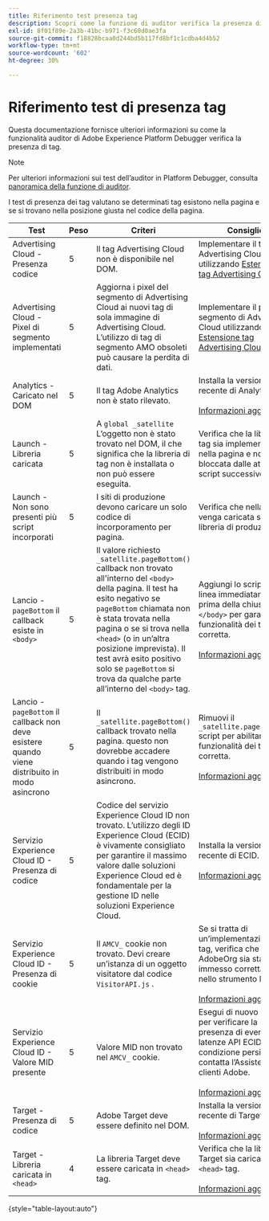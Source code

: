 ```yaml
---
title: Riferimento test presenza tag
description: Scopri come la funzione di auditor verifica la presenza di tag in Adobe Experience Platform Debugger.
exl-id: 8f01f89e-2a3b-41bc-b971-f3c60d0ae3fa
source-git-commit: f18828bcaa0d244bd5b117fd8bf1c1cdba4d4b52
workflow-type: tm+mt
source-wordcount: '602'
ht-degree: 30%

---
```


# Riferimento test di presenza tag

Questa documentazione fornisce ulteriori informazioni su come la funzionalità auditor di Adobe Experience Platform Debugger verifica la presenza di tag.

>[!NOTE]
>
>Per ulteriori informazioni sui test dell’auditor in Platform Debugger, consulta [panoramica della funzione di auditor](./overview.md).

I test di presenza dei tag valutano se determinati tag esistono nella pagina e se si trovano nella posizione giusta nel codice della pagina.

| Test | Peso | Criteri | Consiglio |
| --- | --- | --- | --- |
| Advertising Cloud - Presenza codice | 5 | Il tag Advertising Cloud non è disponibile nel DOM. | Implementare il tag di Advertising Cloud utilizzando [Estensione tag Advertising Cloud](https://experienceleague.adobe.com/docs/experience-platform/destinations/catalog/advertising/adobe-advertising-cloud.html). |
| Advertising Cloud - Pixel di segmento implementati | 5 | Aggiorna i pixel del segmento di Advertising Cloud ai nuovi tag di sola immagine di Advertising Cloud. L’utilizzo di tag di segmento AMO obsoleti può causare la perdita di dati. | Implementare il pixel del segmento di Advertising Cloud utilizzando [Estensione tag Advertising Cloud](https://experienceleague.adobe.com/docs/experience-platform/destinations/catalog/advertising/adobe-advertising-cloud.html). |
| Analytics - Caricato nel DOM | 5 | Il tag Adobe Analytics non è stato rilevato. | Installa la versione più recente di Analytics. <br><br>[Informazioni aggiuntive](https://experienceleague.adobe.com/docs/analytics/implementation/home.html?lang=it) |
| Launch - Libreria caricata | 5 | A `global _satellite` L’oggetto non è stato trovato nel DOM, il che significa che la libreria di tag non è installata o non può essere eseguita. | Verifica che la libreria di tag sia implementata nella pagina e non sia bloccata dalle attività di script successive. |
| Launch - Non sono presenti più script incorporati | 5 | I siti di produzione devono caricare un solo codice di incorporamento per pagina. | Verifica che nella pagina venga caricata solo la libreria di produzione. |
| Lancio - `pageBottom` il callback esiste in `<body>` | 5 | Il valore richiesto `_satellite.pageBottom()` callback non trovato all&#39;interno del `<body>` della pagina. Il test ha esito negativo se `pageBottom` chiamata non è stata trovata nella pagina o se si trova nella `<head>` (o in un’altra posizione imprevista). Il test avrà esito positivo solo se `pageBottom` si trova da qualche parte all’interno del `<body>` tag. | Aggiungi lo script in linea immediatamente prima della chiusura `</body>` per garantire la funzionalità dei tag corretta.<br><br>[Informazioni aggiuntive](https://experienceleague.adobe.com/docs/experience-platform/tags/client-side/asynchronous-deployment.html) |
| Lancio - `pageBottom` il callback non deve esistere quando viene distribuito in modo asincrono | 5 | Il `_satellite.pageBottom()` callback trovato nella pagina. questo non dovrebbe accadere quando i tag vengono distribuiti in modo asincrono. | Rimuovi il `_satellite.pageBottom()` script per abilitare la funzionalità dei tag corretta. <br><br>[Informazioni aggiuntive](https://experienceleague.adobe.com/docs/experience-platform/tags/client-side/asynchronous-deployment.html) |
| Servizio Experience Cloud ID - Presenza di codice | 5 | Codice del servizio Experience Cloud ID non trovato. L’utilizzo degli ID Experience Cloud (ECID) è vivamente consigliato per garantire il massimo valore dalle soluzioni Experience Cloud ed è fondamentale per la gestione ID nelle soluzioni Experience Cloud. | Installa la versione più recente di ECID.<br><br>[Informazioni aggiuntive](https://experienceleague.adobe.com/docs/id-service/using/intro/overview.html?lang=it) |
| Servizio Experience Cloud ID - Presenza di cookie | 5 | Il `AMCV_` cookie non trovato. Devi creare un’istanza di un oggetto visitatore dal codice `VisitorAPI.js` . | Se si tratta di un’implementazione di tag, verifica che l’ID AdobeOrg sia stato immesso correttamente nello strumento ECID. <br><br>[Informazioni aggiuntive](https://experienceleague.adobe.com/docs/id-service/using/intro/cookies.html) |
| Servizio Experience Cloud ID - Valore MID presente | 5 | Valore MID non trovato nel `AMCV_` cookie. | Esegui di nuovo il test per verificare la presenza di eventuali latenze API ECID. Se la condizione persiste, contatta l’Assistenza clienti Adobe. <br><br>[Informazioni aggiuntive](https://experienceleague.adobe.com/docs/id-service/using/intro/cookies.html) |
| Target - Presenza di codice | 5 | Adobe Target deve essere definito nel DOM. | Installa la versione più recente di Target (at.js). <br><br>[Informazioni aggiuntive](https://experienceleague.adobe.com/docs/target/using/implement-target/implementing-target.html) |
| Target - Libreria caricata in `<head>` | 4 | La libreria Target deve essere caricata in `<head>` tag. | Verifica che la libreria Target sia caricata in `<head>` tag. <br><br>[Informazioni aggiuntive](https://experienceleague.adobe.com/docs/target/using/implement-target/implementing-target.html) |

{style="table-layout:auto"}

